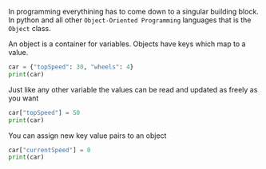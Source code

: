 In programming everythining has to come down to a singular building block. In python and all other `Object-Oriented Programming` languages that is the `Object` class.


An object is a container for variables. Objects have keys which map to a value.

```python
car = {"topSpeed": 30, "wheels": 4}
print(car)
```

Just like any other variable the values can be read and updated as freely as you want

```python
car["topSpeed"] = 50
print(car)
```

You can assign new key value pairs to an object

```python
car["currentSpeed"] = 0
print(car)
```